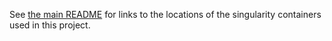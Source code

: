 See [the main README](../README.md) for links to the locations of the
singularity containers used in this project.
